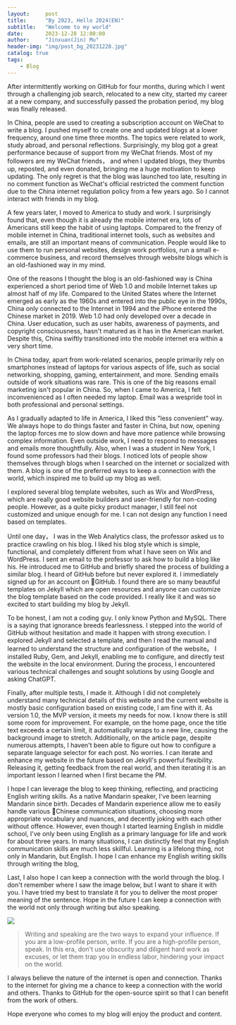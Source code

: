 ```yaml
---
layout:     post
title:      "By 2023, Hello 2024(EN)"
subtitle:   "Welcome to my world"
date:       2023-12-28 12:00:00
author:     "Jinxuan(Jin) Mu"
header-img: "img/post_bg_20231228.jpg"
catalog: true
tags:
    - Blog
---
```



After intermittently working on GitHub for four months, during which I went through a challenging job search, relocated to a new city, started my career at a new company, and successfully passed the probation period, my blog was finally released.


In China, people are used to creating a subscription account on WeChat to write a blog.  I pushed myself to create one and updated blogs at a lower frequency, around one time three months. The topics were related to work, study abroad, and personal reflections. Surprisingly, my blog got a great performance because of support from my WeChat friends. Most of my followers are my WeChat friends， and when I updated blogs, they thumbs up, reposted, and even donated, bringing me a huge motivation to keep updating. The only regret is that the blog was launched too late, resulting in no comment function as WeChat's official restricted the comment function due to the China internet regulation policy from a few years ago. So I cannot interact with friends in my blog.


A few years later, I moved to America to study and work. I surprisingly found that, even though it is already the mobile internet era, lots of Americans still keep the habit of using laptops. Compared to the frenzy of mobile internet in China, traditional internet tools, such as websites and emails, are still an important means of communication. People would like to use them to run personal websites, design work portfolios, run a small e-commerce business, and record themselves through website blogs which is an old-fashioned way in my mind.


One of the reasons I thought the blog is an old-fashioned way is China experienced a short period time of Web 1.0 and mobile Internet takes up almost half of my life. Compared to the United States where the Internet emerged as early as the 1960s and entered into the public eye in the 1990s, China only connected to the Internet in 1994 and the iPhone entered the Chinese market in 2019. Web 1.0 had only developed over a decade in China. User education, such as user habits, awareness of payments, and copyright consciousness, hasn't matured as it has in the American market. Despite this, China swiftly transitioned into the mobile internet era within a very short time.

In China today, apart from work-related scenarios, people primarily rely on smartphones instead of laptops for various aspects of life, such as social networking, shopping, gaming, entertainment, and more. Sending emails outside of work situations was rare. This is one of the big reasons email marketing isn't popular in China. So, when I came to America, I felt inconvenienced as I often needed my laptop. Email was a wespride tool in both professional and personal settings. 

As I gradually adapted to life in America, I liked this "less convenient" way. We always hope to do things faster and faster in China, but now, opening the laptop forces me to slow down and have more patience while browsing complex information. Even outside work, I need to respond to messages and emails more thoughtfully. Also, when I was a student in New York, I found some professors had their blogs. I noticed lots of people show themselves through blogs when I searched on the internet or socialized with them. A blog is one of the preferred ways to keep a connection with the world, which inspired me to build up my blog as well.

I explored several blog template websites, such as Wix and WordPress, which are really good website builders and user-friendly for non-coding people. However, as a quite picky product manager, I still feel not customized and unique enough for me. I can not design any function I need based on templates.

Until one day， I was in the Web Analytics class, the professor asked us to practice crawling on his blog. I liked his blog style which is simple, functional, and completely different from what I have seen on Wix and WordPress. I sent an email to the professor to ask how to build a blog like his. He introduced me to GitHub and briefly shared the process of building a similar blog. I heard of GitHub before but never explored it. I immediately signed up for an account on GitHub. I found there are so many beautiful templates on Jekyll which are open resources and anyone can customize the blog template based on the code provided. I really like it and was so excited to start building my blog by Jekyll.

To be honest, I am not a coding guy. I only know Python and MySQL. There is a saying that ignorance breeds fearlessness. I stepped into the world of GitHub without hesitation and made it happen with strong execution. I explored Jekyll and selected a template, and then I read the manual and learned to understand the structure and configuration of the website。 I installed Ruby, Gem, and Jekyll, enabling me to configure, and directly test the website in the local environment. During the process, I encountered various technical challenges and sought solutions by using Google and asking ChatGPT.

Finally, after multiple tests, I made it. Although I did not completely understand many technical details of this website and the current website is mostly basic configuration based on existing code, 
I am fine with it. As version 1.0, the MVP version, it meets my needs for now. I know there is still some room for improvement. For example, on the home page, once the title text exceeds a certain limit, it automatically wraps to a new line, causing the background image to stretch. Additionally, on the article page, despite numerous attempts, I haven't been able to figure out how to configure a separate language selector for each post. No worries. I can iterate and enhance my website in the future based on Jekyll's powerful flexibility. Releasing it, getting feedback from the real world, and then iterating it is an important lesson I learned when I first became the PM.

I hope I can leverage the blog to keep thinking, reflecting, and practicing English writing skills. As a native Mandarin speaker, I've been learning Mandarin since birth. Decades of Mandarin experience allow me to easily handle various Chinese communication situations, choosing more appropriate vocabulary and nuances, and decently joking with each other without offence. However, even though I started learning English in middle school, I've only been using English as a primary language for life and work for about three years. In many situations, I can distinctly feel that my English communication skills are much less skillful. Learning is a lifelong thing, not only in Mandarin, but English. I hope I can enhance my English writing skills through writing the blog,


Last, I also hope I can keep a connection with the world through the blog. I don't remember where I saw the image below, but I want to share it with you. I have tried my best to translate it for you to deliver the most proper meaning of the sentence. Hope in the future I can keep a connection with the world not only through writing but also speaking.

![](https://p.ipic.vip/6xtio3.JPG)
> Writing and speaking are the two ways to expand your influence. If you are a low-profile person, write. If you are a high-profile person, speak. In this era, don't use obscurity and diligent hard work as excuses, or let them trap you in endless labor, hindering your impact on the world.


I always believe the nature of the internet is open and connection. Thanks to the internet for giving me a chance to keep a connection with the world and others. Thanks to GitHub for the open-source spirit so that I can benefit from the work of others.

Hope everyone who comes to my blog will enjoy the product and content. 

